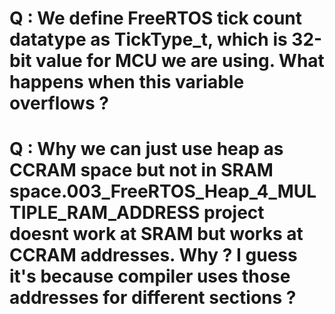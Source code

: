 # Q : We define FreeRTOS tick count datatype as TickType_t, which is 32-bit value for MCU we are using. What happens when this variable overflows ?

# Q : Why we can just use heap as CCRAM space but not in SRAM space.003_FreeRTOS_Heap_4_MULTIPLE_RAM_ADDRESS project doesnt work at SRAM but works at CCRAM addresses. Why ? I guess it's because compiler uses those addresses for different sections ?